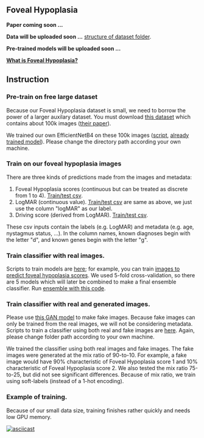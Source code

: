 ## Foveal Hypoplasia

**Paper coming soon ...**

**Data will be uploaded soon ...** [structure of dataset folder](https://asciinema.org/a/435740).

**Pre-trained models will be uploaded soon ...**

**[What is Foveal Hypoplasia?](https://en.wikipedia.org/wiki/Macular_hypoplasia)**


## Instruction 

### Pre-train on free large dataset

Because our Foveal Hypoplasia dataset is small, we need to borrow the power of a larger auxilary dataset. You must download [this dataset](https://data.mendeley.com/datasets/rscbjbr9sj/3) which contains about 100k images ([their paper](https://pubmed.ncbi.nlm.nih.gov/29474911/)).

We trained our own EfficientNetB4 on these 100k images ([script](https://github.com/datduong/ClassifyFovealHypoplasia/blob/5cffa3ea8694d25b89bde3dab07b04895cf0da65/Experiment/Scripts/train_100k_oct.sh), [already trained model]()). Please change the directory path according your own machine. 


### Train on our foveal hypoplasia images

There are three kinds of predictions made from the images and metadata: 
1. Foveal Hypoplasia scores (continuous but can be treated as discrete from 1 to 4). [Train/test csv](https://github.com/datduong/ClassifyFovealHypoplasia/blob/master/TrainTestInputs/FH_OCTs_label_train_input.csv).
2. LogMAR (continuous value). [Train/test csv](https://github.com/datduong/ClassifyFovealHypoplasia/blob/master/TrainTestInputs/FH_OCTs_label_train_input.csv) are same as above, we just use the column "logMAR" as our label.
3. Driving score (derived from LogMAR). [Train/test csv](https://github.com/datduong/ClassifyFovealHypoplasia/blob/master/TrainTestInputs/FH_OCTs_label_train_input_driving.csv).

These csv inputs contain the labels (e.g. LogMAR) and metadata (e.g. age, nystagmus status, ...). In the column names, known diagnoses begin with the letter "d", and known genes begin with the letter "g".

### Train classifier with real images. 

Scripts to train models are [here](https://github.com/datduong/ClassifyFovealHypoplasia/tree/master/Experiment/Scripts); for example, you can train [images to predict foveal hypoplasia scores](https://github.com/datduong/ClassifyFovealHypoplasia/tree/master/Experiment/Scripts/Img_FH_score). We used 5-fold cross-validation, so there are 5 models which will later be combined to make a final ensemble classifier. Run [ensemble with this code](https://github.com/datduong/ClassifyFovealHypoplasia/blob/master/ensemble.sh). 

### Train classifier with real and generated images. 

Please use [this GAN model]() to make fake images. Because fake images can only be trained from the real images, we will not be considering metadata. Scripts to train a classifier using both real and fake images are [here](https://github.com/datduong/ClassifyFovealHypoplasia/tree/master/Experiment/Scripts/Img_withfake_FH_score). Again, please change folder path according to your own machine. 

We trained the classifier using both real images and fake images. The fake images were generated at the mix ratio of 90-to-10. For example, a fake image would have 90% characteristic of Foveal Hypoplasia score 1 and 10% characteristic of Foveal Hypoplasia score 2. We also tested the mix ratio 75-to-25, but did not see significant differences. Because of mix ratio, we train using soft-labels (instead of a 1-hot encoding). 

### Example of training. 

Because of our small data size, training finishes rather quickly and needs low GPU memory. 

[![asciicast](https://asciinema.org/a/435777.svg)](https://asciinema.org/a/435777)


